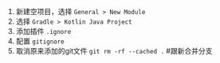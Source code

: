 1. 新建空项目，选择 `General > New Module`
2. 选择 `Gradle > Kotlin Java Project`
3. 添加插件 `.ignore`
4. 配置 `gitignore` 
4. 取消原来添加的git文件 `git rm -rf --cached .`
#跟新合并分支